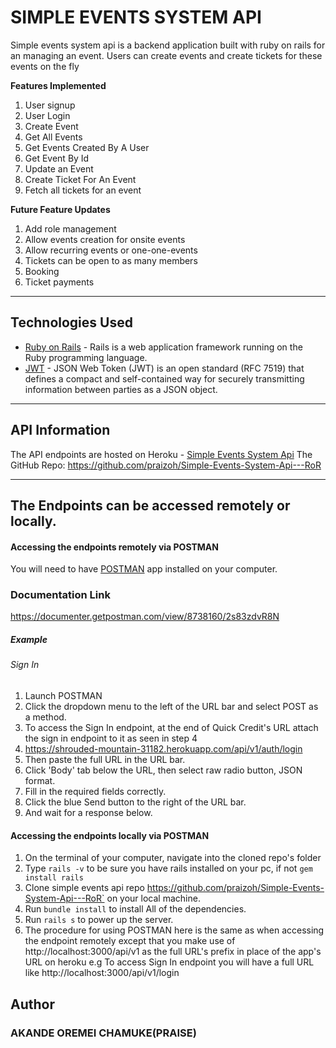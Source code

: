 # SIMPLE EVENTS SYSTEM API

Simple events system api is a backend application built with ruby on rails for an managing an event. Users can create events and create tickets for these events on the fly

**Features Implemented**
1. User signup
2. User Login
3. Create Event
4. Get All Events
5. Get Events Created By A User
6. Get Event By Id
7. Update an Event
8. Create Ticket For An Event
9. Fetch all tickets for an event

**Future Feature Updates**
1. Add role management
2. Allow events creation for onsite events
3. Allow recurring events or one-one-events
4. Tickets can be open to as many members
5. Booking
6. Ticket payments

_____

## Technologies Used
* [Ruby on Rails](https://guides.rubyonrails.org/v6.1/) - Rails is a web application framework running on the Ruby  programming language.
* [JWT](https://jwt.io/introduction) - JSON Web Token (JWT) is an open standard (RFC 7519) that defines a compact and self-contained way for securely transmitting information between parties as a JSON object.
_____

## API Information
The API endpoints are hosted on Heroku - [Simple Events System Api](https://shrouded-mountain-31182.herokuapp.com/)
The GitHub Repo: https://github.com/praizoh/Simple-Events-System-Api---RoR

____
## The Endpoints can be accessed remotely or locally.


#### Accessing the endpoints remotely via POSTMAN
You will need to have [POSTMAN](https://www.postman.com/) app installed on your computer.

### Documentation Link
https://documenter.getpostman.com/view/8738160/2s83zdvR8N

##### Example 
###### Sign In
1. Launch POSTMAN
2. Click the dropdown menu to the left of the URL bar and select POST as a method.
3. To access the Sign In endpoint, at the end of Quick Credit's URL attach the sign in endpoint to it as seen in step 4
4. https://shrouded-mountain-31182.herokuapp.com/api/v1/auth/login
5. Then paste the full URL in the URL bar.
6. Click 'Body' tab below the URL, then select raw radio button, JSON format.
7. Fill in the required fields correctly.
8. Click the blue Send button to the right of the URL bar.
9. And wait for a response below.

#### Accessing the endpoints locally via POSTMAN

1. On the terminal of your computer, navigate into the cloned repo's folder
2. Type `rails -v` to be sure you have rails installed on your pc, if not `gem install rails`
3. Clone simple events api repo https://github.com/praizoh/Simple-Events-System-Api---RoR` on your local machine.
4. Run `bundle install` to install All of the dependencies.
5. Run `rails s` to power up the server.
6. The procedure for using POSTMAN here is the same as when accessing the endpoint remotely except that you make use of http://localhost:3000/api/v1 as the full URL's prefix in place of the app's URL on heroku
e.g To access Sign In endpoint you will have a full URL like http://localhost:3000/api/v1/login


## Author
### AKANDE OREMEI CHAMUKE(PRAISE)

